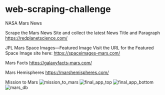 # web-scraping-challenge

NASA Mars News

Scrape the Mars News Site and collect the latest News Title and Paragraph 
https://redplanetscience.com/

JPL Mars Space Images—Featured Image
Visit the URL for the Featured Space Image site here:
https://spaceimages-mars.com/

Mars Facts
https://galaxyfacts-mars.com/

Mars Hemispheres
https://marshemispheres.com/


Mission to Mars
![mission_to_mars](https://user-images.githubusercontent.com/95519407/174952447-59f84ed1-aab3-4cff-898c-3dbc369a0911.png)
![final_app_top](https://user-images.githubusercontent.com/95519407/174952466-16b00a19-aa0f-41ba-ad95-a4ed8ac06f38.png)
![final_app_bottom](https://user-images.githubusercontent.com/95519407/174952477-685a3326-fa9e-4903-8f8e-e4273b8b316d.png)
![mars_db](https://user-images.githubusercontent.com/95519407/175478598-09903867-18d5-4949-851b-e85c155e514a.jpg)
